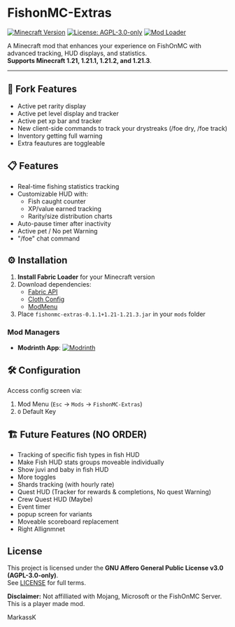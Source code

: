 # FishonMC-Extras

[![Minecraft Version](https://img.shields.io/badge/Minecraft-1.21%20to%201.21.3-blue)](https://minecraft.net)
[![License: AGPL-3.0-only](https://img.shields.io/badge/License-AGPL--3.0--only-green)](https://opensource.org/licenses/AGPL-3.0)
[![Mod Loader](https://img.shields.io/badge/Mod%20Loader-Fabric-orange)](https://fabricmc.net)

A Minecraft mod that enhances your experience on FishOnMC with advanced tracking, HUD displays, and statistics.  
**Supports Minecraft 1.21, 1.21.1, 1.21.2, and 1.21.3**.

---

## 🍴 Fork Features
- Active pet rarity display
- Active pet level display and tracker
- Active pet xp bar and tracker
- New client-side commands to track your drystreaks (/foe dry, /foe track)
- Inventory getting full warning
- Extra feautures are toggleable

## 📋 Features
- Real-time fishing statistics tracking
- Customizable HUD with:
    - Fish caught counter
    - XP/value earned tracking
    - Rarity/size distribution charts
- Auto-pause timer after inactivity
- Active pet / No pet Warning
- "/foe" chat command

## ⚙️ Installation
1. **Install Fabric Loader** for your Minecraft version
2. Download dependencies:
    - [Fabric API](https://modrinth.com/mod/fabric-api)
    - [Cloth Config](https://modrinth.com/mod/cloth-config)
    - [ModMenu](https://modrinth.com/mod/modmenu)
3. Place `fishonmc-extras-0.1.1+1.21-1.21.3.jar` in your `mods` folder

### Mod Managers
- **Modrinth App**: [![Modrinth](https://cdn.modrinth.com/img/modrinth-badge.png)](https://modrinth.com/mod/fishonmc-extras)

## 🛠️ Configuration
Access config screen via:
1. Mod Menu (`Esc` → `Mods` → `FishonMC-Extras`)
2. `O` Default Key


## 🏗️ Future Features (NO ORDER)
- Tracking of specific fish types in fish HUD
- Make Fish HUD stats groups moveable individually
- Show juvi and baby in fish HUD
- More toggles
- Shards tracking (with hourly rate)
- Quest HUD (Tracker for rewards & completions, No quest Warning)
- Crew Quest HUD (Maybe)
- Event timer
- popup screen for variants
- Moveable scoreboard replacement
- Right Allignmnet


## License
This project is licensed under the **GNU Affero General Public License v3.0 (AGPL-3.0-only)**.  
See [LICENSE](LICENSE) for full terms.

**Disclaimer:** Not affilliated with Mojang, Microsoft or the FishOnMC Server. This is a player made mod.

MarkassK
